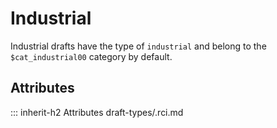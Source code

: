 # Industrial

Industrial drafts have the type of `industrial` and
belong to the `$cat_industrial00` category by default.

## Attributes
::: inherit-h2 Attributes draft-types/.rci.md
